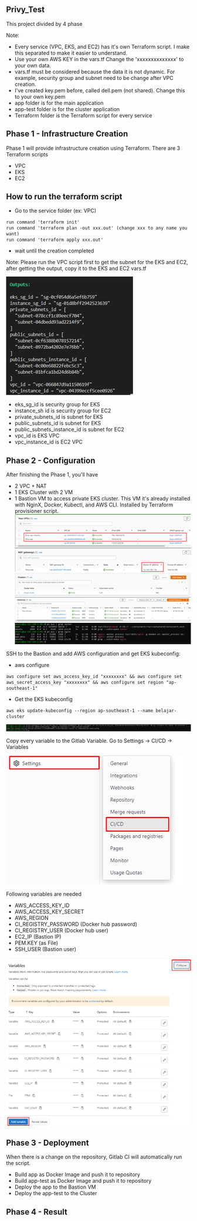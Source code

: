 ## Privy_Test
This project divided by 4 phase

Note:
- Every service (VPC, EKS, and EC2) has it's own Terraform script. I make this separated to make it easier to understand.
- Use your own AWS KEY in the vars.tf Change the 'xxxxxxxxxxxxxx' to your own data.
- vars.tf must be considered because the data it is not dynamic. For example, security group and subnet need to be change after VPC creation.
- I've created key.pem before, called dell.pem (not shared). Change this to your own key.pem
- app folder is for the main application
- app-test folder is for the cluster application
- Terraform folder is the Terraform script for every service

## Phase 1 - Infrastructure Creation
Phase 1 will provide infrastructure creation using Terraform.
There are 3 Terraform scripts
- VPC
- EKS
- EC2

## How to run the terraform script
- Go to the service folder (ex: VPC)
```
run command 'terraform init'
run command 'terraform plan -out xxx.out' (change xxx to any name you want)
run command 'terraform apply xxx.out'
```
- wait until the creation completed

Note: Please run the VPC script first to get the subnet for the EKS and EC2, after getting the output, copy it to the EKS and EC2 vars.tf

![My Image](screenshot/vpc_output.png)
- eks_sg_id is security group for EKS
- instance_sh id is security group for EC2
- private_subnets_id is subnet for EKS
- public_subnets_id is subnet for EKS
- public_subnets_instance_id is subnet for EC2
- vpc_id is EKS VPC
- vpc_instance_id is EC2 VPC

## Phase 2 - Configuration
After finishing the Phase 1, you'll have
- 2 VPC + NAT
- 1 EKS Cluster with 2 VM
- 1 Bastion VM to access private EKS cluster. This VM it's already installed with NginX, Docker, Kubectl, and AWS CLI. Installed by Terraform provisioner script.
![My Image](screenshot/vpc_list.png)
![My Image](screenshot/nat_ip.png)
![My Image](screenshot/eks_list.png)
![My Image](screenshot/ec2_list.png)
![My Image](screenshot/docker_nginx.png)

SSH to the Bastion and add AWS configuration and get EKS kubeconfig:
- aws configure
```
aws configure set aws_access_key_id "xxxxxxxx" && aws configure set aws_secret_access_key "xxxxxxxx" && aws configure set region "ap-southeast-1"
```

- Get the EKS kubeconfig
```
aws eks update-kubeconfig --region ap-southeast-1 --name belajar-cluster
```

![My Image](screenshot/config_aws.png)

Copy every variable to the Gitlab Variable. 
Go to Settings -> CI/CD -> Variables

![My Image](screenshot/add_var_1.png)

Following variables are needed
- AWS_ACCESS_KEY_ID
- AWS_ACCESS_KEY_SECRET
- AWS_REGION
- CI_REGISTRY_PASSWORD (Docker hub password)
- CI_REGISTRY_USER (Docker hub user)
- EC2_IP (Bastion IP)
- PEM.KEY (as File)
- SSH_USER (Bastion user)

![My Image](screenshot/add_var_2.png)

## Phase 3 - Deployment
When there is a change on the repository, Gitlab CI will automatically run the script.
- Build app as Docker Image and push it to repository
- Build app-test as Docker Image and push it to repository
- Deploy the app to the Bastion VM
- Deploy the app-test to the Cluster

## Phase 4 - Result
